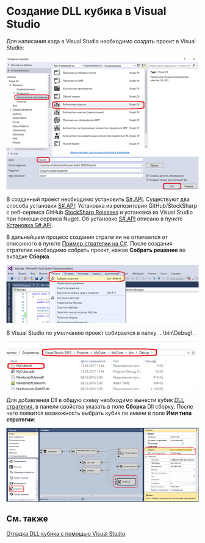 # Создание DLL кубика в Visual Studio

Для написания кода в Visual Studio необходимо создать проект в Visual Studio:

![Designer Creating a DLL cube in Visual Studio 00](../images/Designer_Creating_DLL_element_in_Visual_Studio_00.png)

В созданный проект необходимо установить [S\#.API](StockSharpAbout.md). Существуют два способа установки [S\#.API](StockSharpAbout.md): Установка из репозитория GitHub\/StockSharp с веб\-сервиса GitHub [StockSharp Releases](https://github.com/StockSharp/StockSharp/releases/) и установка из Visual Studio при помощи сервиса Nuget. Об установке [S\#.API](StockSharpAbout.md) описано в пункте [Установка S\#.API](StockSharpInstall.md). 

В дальнейшем процесс создания стратегии не отличается от описанного в пункте [Пример стратегии на C\#](Designer_Creating_strategy_from_source_code.md). После создания стратегии необходимо собрать проект, нажав **Собрать решение** во вкладке **Сборка**.

![Designer Creating a DLL cube in Visual Studio 01](../images/Designer_Creating_DLL_element_in_Visual_Studio_01.png)

В Visual Studio по умолчанию проект собирается в папку …\\bin\\Debug\\ .

![Designer Creating a DLL cube in Visual Studio 02](../images/Designer_Creating_DLL_element_in_Visual_Studio_02.png)

Для добавления Dll в общую схему необходимо вынести кубик [DLL стратегия](Designer_DLL_Strategy.md), в панели свойства указать в поле **Сборка** Dll сборку. После чего появится возможность выбрать кубик по имени в поле **Имя типа стратегии**:

![Designer Creating a DLL cube in Visual Studio 03](../images/Designer_Creating_DLL_element_in_Visual_Studio_03.png)

## См. также

[Отладка DLL кубика с помощью Visual Studio](Designer_Debugging_DLL_using_Visual_Studio.md)
